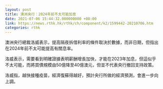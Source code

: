 ```yaml
---
layout: post
title: 澳洲央行：2024年前不太可能加息
date: 2021-07-06 15:44:32.000000000 +08:00
link: https://news.rthk.hk/rthk/ch/component/k2/1599442-20210706.htm
categories: rthk
---
```


澳洲央行總裁洛威表示，提高隔夜拆借利率的條件取決於數據，而非日期，但指出在2024年前不太可能提高有關息率。

洛威表示，需要看到明確證據表明薪酬增長加快，才能在2023年加息，但這似乎不太可能，而將買債規模由50億降至40億澳元，但並不代表央行撤回支持政策。

洛威指，越快接種疫苗，經濟復蘇得越好，預計央行所做的經濟預測，會進一步向上調。
